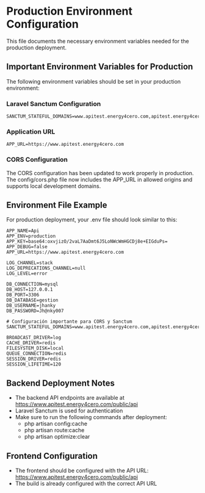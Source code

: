 # Production Environment Configuration

This file documents the necessary environment variables needed for the production deployment.

## Important Environment Variables for Production

The following environment variables should be set in your production environment:

### Laravel Sanctum Configuration
```
SANCTUM_STATEFUL_DOMAINS=www.apitest.energy4cero.com,apitest.energy4cero.com,localhost:3000,localhost:5173,localhost:4173,127.0.0.1:3000,127.0.0.1:5173,127.0.0.1:4173
```

### Application URL
```
APP_URL=https://www.apitest.energy4cero.com
```

### CORS Configuration
The CORS configuration has been updated to work properly in production. The config/cors.php file now includes the APP_URL in allowed origins and supports local development domains.

## Environment File Example

For production deployment, your .env file should look similar to this:

```
APP_NAME=Api
APP_ENV=production
APP_KEY=base64:oxvjizO/2vaL7AaDmt6J5LoNWcWmHGCDj8e+EIGduPs=
APP_DEBUG=false
APP_URL=https://www.apitest.energy4cero.com

LOG_CHANNEL=stack
LOG_DEPRECATIONS_CHANNEL=null
LOG_LEVEL=error

DB_CONNECTION=mysql
DB_HOST=127.0.0.1
DB_PORT=3306
DB_DATABASE=gestion
DB_USERNAME=jhanky
DB_PASSWORD=Jh@nky007

# Configuración importante para CORS y Sanctum
SANCTUM_STATEFUL_DOMAINS=www.apitest.energy4cero.com,apitest.energy4cero.com,localhost:3000,localhost:5173,localhost:4173,127.0.0.1:3000,127.0.0.1:5173,127.0.0.1:4173

BROADCAST_DRIVER=log
CACHE_DRIVER=redis
FILESYSTEM_DISK=local
QUEUE_CONNECTION=redis
SESSION_DRIVER=redis
SESSION_LIFETIME=120
```

## Backend Deployment Notes

- The backend API endpoints are available at https://www.apitest.energy4cero.com/public/api
- Laravel Sanctum is used for authentication 
- Make sure to run the following commands after deployment:
  - php artisan config:cache
  - php artisan route:cache
  - php artisan optimize:clear

## Frontend Configuration

- The frontend should be configured with the API URL: https://www.apitest.energy4cero.com/public/api
- The build is already configured with the correct API URL